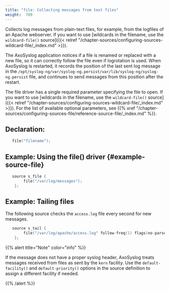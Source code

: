 ```yaml
---
title: "file: Collecting messages from text files"
weight:  700
---
```

<!-- DISCLAIMER: This file is based on the syslog-ng Open Source Edition documentation https://github.com/balabit/syslog-ng-ose-guides/commit/2f4a52ee61d1ea9ad27cb4f3168b95408fddfdf2 and is used under the terms of The syslog-ng Open Source Edition Documentation License. The file has been modified by Axoflow. -->

Collects log messages from plain-text files, for example, from the logfiles of an Apache webserver. If you want to use [wildcards in the filename, use the `wildcard-file()` source]({{< relref "/chapter-sources/configuring-sources-wildcard-file/_index.md" >}}).

The AxoSyslog application notices if a file is renamed or replaced with a new file, so it can correctly follow the file even if logrotation is used. When AxoSyslog is restarted, it records the position of the last sent log message in the `/opt/syslog-ng/var/syslog-ng.persist/var/lib/syslog-ng/syslog-ng.persist` file, and continues to send messages from this position after the restart.

The file driver has a single required parameter specifying the file to open. If you want to use [wildcards in the filename, use the `wildcard-file()` source]({{< relref "/chapter-sources/configuring-sources-wildcard-file/_index.md" >}}). For the list of available optional parameters, see {{% xref "/chapter-sources/configuring-sources-file/reference-source-file/_index.md" %}}.


## Declaration:

```c
   file("filename");
```



## Example: Using the file() driver {#example-source-file}

```c
   source s_file {
        file("/var/log/messages");
    };
```



## Example: Tailing files

The following source checks the `access.log` file every second for new messages.

```c
   source s_tail {
        file("/var/log/apache/access.log" follow-freq(1) flags(no-parse));
    };
```


{{% alert title="Note" color="info" %}}

If the message does not have a proper syslog header, AxoSyslog treats messages received from files as sent by the `kern` facility. Use the `default-facility()` and `default-priority()` options in the source definition to assign a different facility if needed.

{{% /alert %}}
